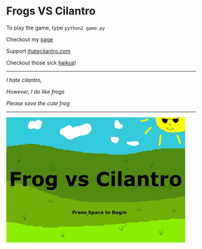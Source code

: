 # Frogs VS Cilantro

To play the game, type `python2 game.py`

Checkout my [page](http://www.ihatecilantro.com/member.php?user=onibrow)

Support [ihatecilantro.com](http://www.ihatecilantro.com)

Checkout those sick [haikus](http://www.ihatecilantro.com/haikus/)!

*** 

*I hate cilantro,*

*However, I do like frogs*

*Please save the cute frog*

***
![Demo](demo.gif)
